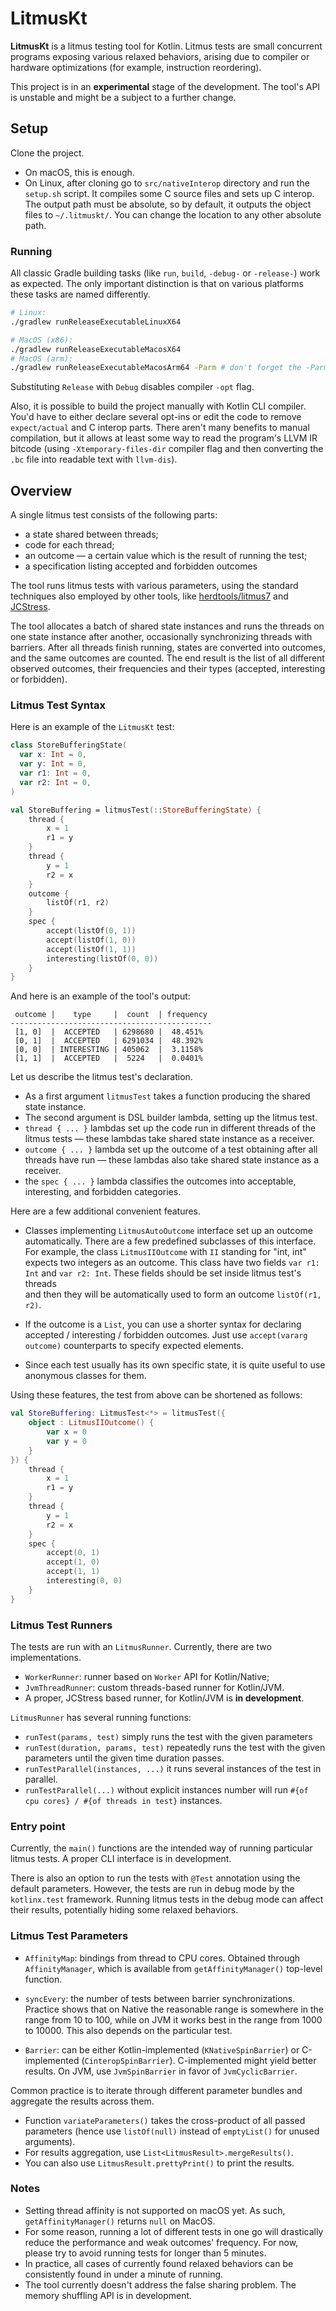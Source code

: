 # LitmusKt 

**LitmusKt** is a litmus testing tool for Kotlin.
Litmus tests are small concurrent programs exposing various relaxed behaviors,
arising due to compiler or hardware optimizations (for example, instruction reordering).

This project is in an **experimental** stage of the development. 
The tool's API is unstable and might be a subject to a further change.

## Setup

Clone the project.
* On macOS, this is enough.
* On Linux, after cloning go to `src/nativeInterop` directory and run the `setup.sh` script. 
  It compiles some C source files and sets up C interop. 
  The output path must be absolute, so by default, it outputs the object files to `~/.litmuskt/`. 
  You can change the location to any other absolute path.

### Running

All classic Gradle building tasks (like `run`, `build`, `-debug-` or `-release-`) work as expected. 
The only important distinction is that on various platforms these tasks are named differently.

```bash
# Linux:
./gradlew runReleaseExecutableLinuxX64

# MacOS (x86):
./gradlew runReleaseExecutableMacosX64
# MacOS (arm):
./gradlew runReleaseExecutableMacosArm64 -Parm # don't forget the -Parm flag!
```

Substituting `Release` with `Debug` disables compiler `-opt` flag.

Also, it is possible to build the project manually with Kotlin CLI compiler. 
You'd have to either declare several opt-ins or edit the code to remove `expect/actual` and C interop parts. 
There aren't many benefits to manual compilation, but it allows at least some way to read the program's LLVM IR bitcode 
(using `-Xtemporary-files-dir` compiler flag and then converting the `.bc` file into readable text with `llvm-dis`).

## Overview

A single litmus test consists of the following parts:
* a state shared between threads;
* code for each thread;
* an outcome &mdash; a certain value which is the result of running the test;
* a specification listing accepted and forbidden outcomes

The tool runs litmus tests with various parameters, 
using the standard techniques also employed by other tools, 
like [herdtools/litmus7](https://github.com/herd/herdtools7) and [JCStress](https://github.com/openjdk/jcstress).

The tool allocates a batch of shared state instances
and runs the threads on one state instance after another, 
occasionally synchronizing threads with barriers. 
After all threads finish running, states are converted into outcomes, and the same outcomes are counted. 
The end result is the list of all different observed outcomes, 
their frequencies and their types (accepted, interesting or forbidden).

### Litmus Test Syntax

Here is an example of the `LitmusKt` test:

```kotlin
class StoreBufferingState(
  var x: Int = 0,
  var y: Int = 0,
  var r1: Int = 0,
  var r2: Int = 0,
)

val StoreBuffering = litmusTest(::StoreBufferingState) {
    thread {
        x = 1
        r1 = y
    }
    thread {
        y = 1
        r2 = x
    }
    outcome {
        listOf(r1, r2)
    }
    spec {
        accept(listOf(0, 1))
        accept(listOf(1, 0))
        accept(listOf(1, 1))
        interesting(listOf(0, 0))
    }
}
```

And here is an example of the tool's output:

```
 outcome |    type     |  count  | frequency 
---------------------------------------------
 [1, 0]  |  ACCEPTED   | 6298680 |  48.451%  
 [0, 1]  |  ACCEPTED   | 6291034 |  48.392%  
 [0, 0]  | INTERESTING | 405062  |  3.1158%  
 [1, 1]  |  ACCEPTED   |  5224   |  0.0401%  
```

Let us describe the litmus test's declaration.

* As a first argument `litmusTest` takes a function producing the shared state instance.
* The second argument is DSL builder lambda, setting up the litmus test.  
* `thread { ... }` lambdas set up the code run in different threads of the litmus tests — 
   these lambdas take shared state instance as a receiver.
* `outcome { ... }` lambda set up the outcome of a test obtaining after all threads have run —
  these lambdas also take shared state instance as a receiver.
* the `spec { ... }` lambda classifies the outcomes into acceptable, interesting, and forbidden categories. 

Here are a few additional convenient features.

* Classes implementing `LitmusAutoOutcome` interface set up an outcome automatically.
  There are a few predefined subclasses of this interface. 
  For example, the class `LitmusIIOutcome` with `II` standing for "int, int" expects two integers as an outcome. 
  This class have two fields `var r1: Int` and `var r2: Int`. 
  These fields should be set inside litmus test's threads  
  and then they will be automatically used to form an outcome `listOf(r1, r2)`.
 
* If the outcome is a `List`, you can use a shorter syntax for declaring accepted / interesting / forbidden outcomes. 
  Just use `accept(vararg outcome)` counterparts to specify expected elements.
 
* Since each test usually has its own specific state, it is quite useful to use anonymous classes for them.

Using these features, the test from above can be shortened as follows:

```kotlin
val StoreBuffering: LitmusTest<*> = litmusTest({
    object : LitmusIIOutcome() {
        var x = 0
        var y = 0
    }
}) {
    thread {
        x = 1
        r1 = y
    }
    thread {
        y = 1
        r2 = x
    }
    spec {
        accept(0, 1)
        accept(1, 0)
        accept(1, 1)
        interesting(0, 0)
    }
}
```

### Litmus Test Runners

The tests are run with an `LitmusRunner`. 
Currently, there are two implementations. 
* `WorkerRunner`: runner based on `Worker` API for Kotlin/Native;
* `JvmThreadRunner`: custom threads-based runner for Kotlin/JVM.
* A proper, JCStress based runner, for Kotlin/JVM is **in development**. 
 
`LitmusRunner` has several running functions:

* `runTest(params, test)` simply runs the test with the given parameters
* `runTest(duration, params, test)` repeatedly runs the test with the given parameters until the given time duration passes.
* `runTestParallel(instances, ...)` it runs several instances of the test in parallel.
* `runTestParallel(...)` without explicit instances number will run `#{of cpu cores} / #{of threads in test}` instances.

### Entry point

Currently, the `main()` functions are the intended way of running particular litmus tests.
A proper CLI interface is in development.

There is also an option to run the tests with `@Test` annotation using the default parameters. 
However, the tests are run in debug mode by the `kotlinx.test` framework.
Running litmus tests in the debug mode can affect their results, potentially hiding some relaxed behaviors.

### Litmus Test Parameters

* `AffinityMap`: bindings from thread to CPU cores. 
  Obtained through `AffinityManager`, which is available from `getAffinityManager()` top-level function.

* `syncEvery`: the number of tests between barrier synchronizations. 
  Practice shows that on Native the reasonable range is somewhere in the range from 10 to 100, 
  while on JVM it works best in the range from 1000 to 10000. 
  This also depends on the particular test.
 
* `Barrier`: can be either Kotlin-implemented (`KNativeSpinBarrier`) or C-implemented (`CinteropSpinBarrier`). 
  C-implemented might yield better results.
  On JVM, use `JvmSpinBarrier` in favor of `JvmCyclicBarrier`.

Common practice is to iterate through different parameter bundles and aggregate the results across them.
* Function `variateParameters()` takes the cross-product of all passed parameters 
  (hence use `listOf(null)` instead of `emptyList()` for unused arguments).
* For results aggregation, use `List<LitmusResult>.mergeResults()`.
* You can also use `LitmusResult.prettyPrint()` to print the results.

### Notes

* Setting thread affinity is not supported on macOS yet. As such, `getAffinityManager()` returns `null` on MacOS.
* For some reason, running a lot of different tests in one go will drastically reduce the performance and weak outcomes' frequency. 
  For now, please try to avoid running tests for longer than 5 minutes.
* In practice, all cases of currently found relaxed behaviors can be consistently found in under a minute of running.
* The tool currently doesn't address the false sharing problem. The memory shuffling API is in development.
